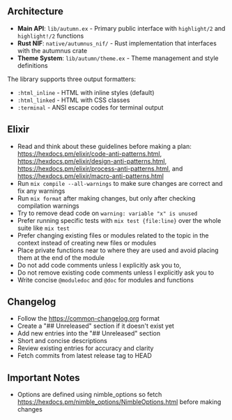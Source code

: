 ## Architecture
- **Main API**: `lib/autumn.ex` - Primary public interface with `highlight/2` and `highlight!/2` functions
- **Rust NIF**: `native/autumnus_nif/` - Rust implementation that interfaces with the autumnus crate
- **Theme System**: `lib/autumn/theme.ex` - Theme management and style definitions

The library supports three output formatters:
- `:html_inline` - HTML with inline styles (default)
- `:html_linked` - HTML with CSS classes
- `:terminal` - ANSI escape codes for terminal output

## Elixir
- Read and think about these guidelines before making a plan: https://hexdocs.pm/elixir/code-anti-patterns.html, https://hexdocs.pm/elixir/design-anti-patterns.html, https://hexdocs.pm/elixir/process-anti-patterns.html, and https://hexdocs.pm/elixir/macro-anti-patterns.html
- Run `mix compile --all-warnings` to make sure changes are correct and fix any warnings
- Run `mix format` after making changes, but only after checking compilation warnings
- Try to remove dead code on `warning: variable "x" is unused`
- Prefer running specific tests with `mix test {file:line}` over the whole suite like `mix test`
- Prefer changing existing files or modules related to the topic in the context instead of creating new files or modules
- Place private functions near to where they are used and avoid placing them at the end of the module
- Do not add code comments unless I explicitly ask you to,
- Do not remove existing code comments unless I explicitly ask you to
- Write concise `@moduledoc` and `@doc` for modules and functions

## Changelog
- Follow the https://common-changelog.org format
- Create a "## Unreleased" section if it doesn't exist yet
- Add new entries into the "## Unreleased" section
- Short and concise descriptions
- Review existing entries for accuracy and clarity
- Fetch commits from latest release tag to HEAD

## Important Notes
- Options are defined using nimble_options so fetch https://hexdocs.pm/nimble_options/NimbleOptions.html before making changes
